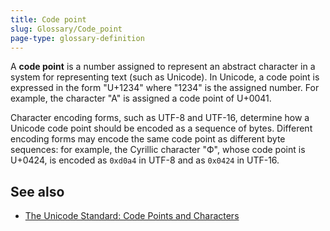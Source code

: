 ```yaml
---
title: Code point
slug: Glossary/Code_point
page-type: glossary-definition
---
```




A **code point** is a number assigned to represent an abstract character in a system for representing text (such as Unicode). In Unicode, a code point is expressed in the form "U+1234" where "1234" is the assigned number. For example, the character "A" is assigned a code point of U+0041.

Character encoding forms, such as UTF-8 and UTF-16, determine how a Unicode code point should be encoded as a sequence of bytes. Different encoding forms may encode the same code point as different byte sequences: for example, the Cyrillic character "Ф", whose code point is U+0424, is encoded as `0xd0a4` in UTF-8 and as `0x0424` in UTF-16.

## See also

- [The Unicode Standard: Code Points and Characters](https://www.unicode.org/versions/Unicode14.0.0/ch02.pdf#G25564)
